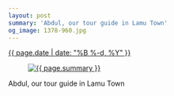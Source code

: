 ```yaml
---
layout: post
summary: 'Abdul, our tour guide in Lamu Town'
og_image: 1378-960.jpg
---
```


<div class="post">
 <time>
  <a href="/1378">
   {{ page.date | date: "%B %-d, %Y" }}
  </a>
 </time>
 <a href="/1378">
  <figure data-taken="5/12/2021">
   <img alt="{{ page.summary }}" sizes="(min-width: 700px) 50vw, calc(100vw - 2rem)" src="{{ site.assets_url }}/1378-480.jpg" srcset="{{ site.assets_url }}/1378-240.jpg 240w, {{ site.assets_url }}/1378-480.jpg 480w, {{ site.assets_url }}/1378-720.jpg 720w, {{ site.assets_url }}/1378-960.jpg 960w"/>
  </figure>
 </a>
 <span>
  Abdul, our tour guide in Lamu Town
 </span>
</div>
